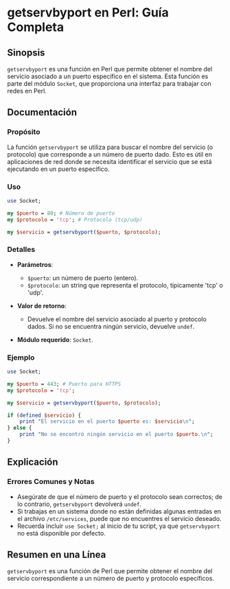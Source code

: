<!--
Meta Description: # getservbyport en Perl: Guía Completa ## Sinopsis `getservbyport` es una función en Perl que permite obtener el nombre del servicio asociado a un pue...
Meta Keywords: puerto, servicio, protocolo, que, getservbyport
-->

# getservbyport en Perl: Guía Completa

## Sinopsis
`getservbyport` es una función en Perl que permite obtener el nombre del servicio asociado a un puerto específico en el sistema. Esta función es parte del módulo `Socket`, que proporciona una interfaz para trabajar con redes en Perl.

## Documentación
### Propósito
La función `getservbyport` se utiliza para buscar el nombre del servicio (o protocolo) que corresponde a un número de puerto dado. Esto es útil en aplicaciones de red donde se necesita identificar el servicio que se está ejecutando en un puerto específico.

### Uso
```perl
use Socket;

my $puerto = 80; # Número de puerto
my $protocolo = 'tcp'; # Protocolo (tcp/udp)

my $servicio = getservbyport($puerto, $protocolo);
```

### Detalles
- **Parámetros**: 
  - `$puerto`: un número de puerto (entero).
  - `$protocolo`: un string que representa el protocolo, típicamente 'tcp' o 'udp'.
  
- **Valor de retorno**: 
  - Devuelve el nombre del servicio asociado al puerto y protocolo dados. Si no se encuentra ningún servicio, devuelve `undef`.

- **Módulo requerido**: `Socket`.

### Ejemplo
```perl
use Socket;

my $puerto = 443; # Puerto para HTTPS
my $protocolo = 'tcp';

my $servicio = getservbyport($puerto, $protocolo);

if (defined $servicio) {
    print "El servicio en el puerto $puerto es: $servicio\n";
} else {
    print "No se encontró ningún servicio en el puerto $puerto.\n";
}
```

## Explicación
### Errores Comunes y Notas
- Asegúrate de que el número de puerto y el protocolo sean correctos; de lo contrario, `getservbyport` devolverá `undef`.
- Si trabajas en un sistema donde no están definidas algunas entradas en el archivo `/etc/services`, puede que no encuentres el servicio deseado.
- Recuerda incluir `use Socket;` al inicio de tu script, ya que `getservbyport` no está disponible por defecto.

## Resumen en una Línea
`getservbyport` es una función de Perl que permite obtener el nombre del servicio correspondiente a un número de puerto y protocolo específicos.